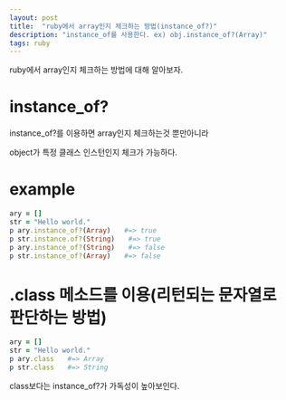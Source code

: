 ```yaml
---
layout: post
title:  "ruby에서 array인지 체크하는 방법(instance_of?)"
description: "instance_of를 사용한다. ex) obj.instance_of?(Array)"
tags: ruby
---
```


ruby에서 array인지 체크하는 방법에 대해 알아보자.


# instance_of?

instance_of?를 이용하면 array인지 체크하는것 뿐만아니라

object가 특정 클래스 인스턴인지 체크가 가능하다.


# example

```ruby
ary = []
str = "Hello world."
p ary.instance_of?(Array)　　#=> true
p str.instance.of?(String)　　#=> true
p ary.instance_of?(String)　　#=> false
p str.instance_of?(Array)　　#=> false
```


# .class 메소드를 이용(리턴되는 문자열로 판단하는 방법)


```ruby
ary = []
str = "Hello world."
p ary.class　　#=> Array
p str.class　　#=> String
```

class보다는 instance_of?가 가독성이 높아보인다.
